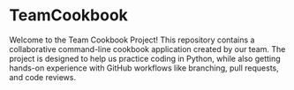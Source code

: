 # TeamCookbook
Welcome to the Team Cookbook Project! This repository contains a collaborative command-line cookbook application created by our team. The project is designed to help us practice coding in Python, while also getting hands-on experience with GitHub workflows like branching, pull requests, and code reviews.
